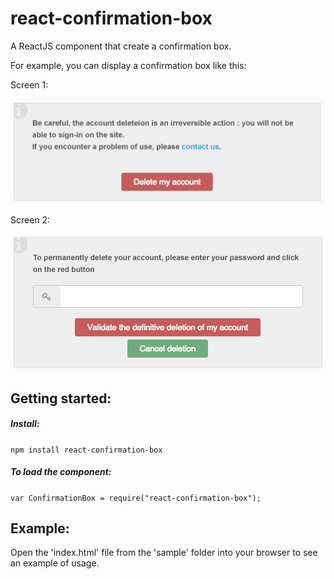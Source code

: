 react-confirmation-box
=======================

A ReactJS component that create a confirmation box.


For example, you can display a confirmation box like this:

Screen 1:

<img src="./docs/img/confirmation-1.png" alt="Confirmation box screen 1" />


Screen 2:

<img src="./docs/img/confirmation-2.png" alt="Confirmation box screen 2" />



Getting started:
---------------------

##### Install:

`npm install react-confirmation-box`

##### To load the component:

`var ConfirmationBox = require("react-confirmation-box");`



Example:
---------------------

Open the 'index.html' file from the 'sample' folder into your browser to see an example of usage.
